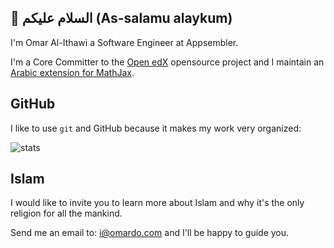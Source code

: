 ## :handshake: السلام عليكم (As-salamu alaykum)

I'm Omar Al-Ithawi a Software Engineer at Appsembler.

I'm a Core Committer to the [Open edX](http://open.edx.org/) opensource project and I maintain an [Arabic extension for MathJax](https://github.com/OmarIthawi/arabic-mathjax).

## GitHub

I like to use `git` and GitHub because it makes my work very organized:

![stats](https://github-readme-stats.vercel.app/api?username=omarithawi&theme=light&show_icons=true)

## Islam

I would like to invite you to learn more about Islam and why it's the only religion for all the mankind.

Send me an email to: i@omardo.com and I'll be happy to guide you.
